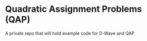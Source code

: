 # Quadratic Assignment Problems (QAP)
A private repo that will hold example code for D-Wave and QAP
